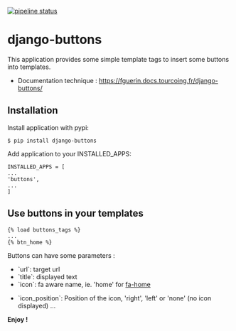 [![pipeline status](http://gitlab.ville.tg/fguerin/django-buttons/badges/master/pipeline.svg)](http://gitlab.ville.tg/fguerin/django-buttons/commits/master)

# django-buttons

This application provides some simple template tags to insert some
buttons into templates.

+ Documentation technique : https://fguerin.docs.tourcoing.fr/django-buttons/
    

## Installation


Install application with pypi:

``` {.sourceCode .sh}
$ pip install django-buttons
```

Add application to your INSTALLED\_APPS:

``` {.sourceCode .python}
INSTALLED_APPS = [
...
'buttons',
...
]
```

## Use buttons in your templates

``` {.sourceCode .html}
{% load buttons_tags %}
...
{% btn_home %}
```

Buttons can have some parameters :

-   \`url\`: target url
-   \`title\`: displayed text
-   \`icon\`: fa aware name, ie. 'home' for
    [fa-home](http://fontawesome.io/icon/home/)

+ \`icon\_position\`: Position of the icon, 'right', 'left' or 'none'
(no icon displayed) ...

**Enjoy !**

